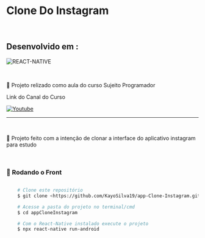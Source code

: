 


<h1>Clone Do Instagram </h1>
</br>
    <h2>Desenvolvido em : </h2>
    

<img align="center" alt="REACT-NATIVE" 
        src="https://img.shields.io/badge/React_Native-20232A?style=for-the-badge&logo=react&logoColor=61DAFB">

</br>
    <p>📌 Projeto relizado como aula do curso Sujeito Programador</p>
    <p>Link do Canal do Curso</p> 

[![Youtube](https://img.shields.io/badge/YouTube-FF0000?style=for-the-badge&logo=youtube&logoColor=white)](https://www.youtube.com/channel/UCLc5Bq2yfs-S3Zse3ZFRMEQ)
</br>
<hr>
</br>
<p aling="center"> 📱 Projeto feito com a intenção de clonar a interface do aplicativo instagram para estudo </p>

</br>

### 🎲 Rodando o Front 

```bash

    # Clone este repositório  
    $ git clone <https://github.com/KayoSilva19/app-Clone-Instagram.git>

    # Acesse a pasta do projeto no terminal/cmd
    $ cd appCloneInstagram

    # Com o React-Native instalado execute o projeto
    $ npx react-native run-android

```
